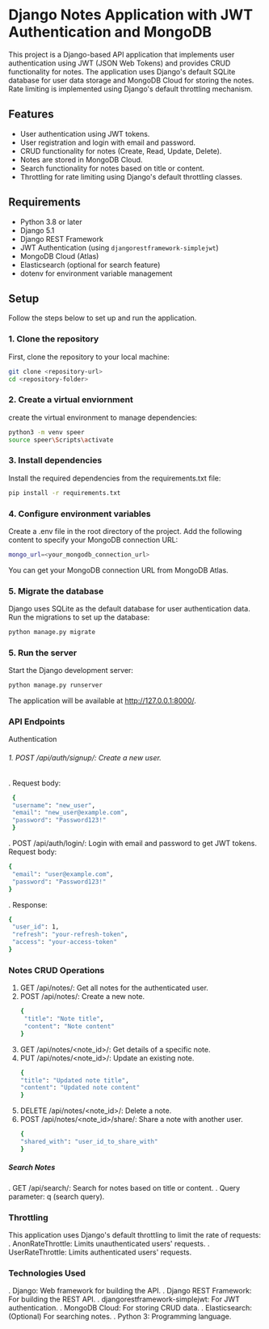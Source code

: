 # Django Notes Application with JWT Authentication and MongoDB

This project is a Django-based API application that implements user authentication using JWT (JSON Web Tokens) and provides CRUD functionality for notes. The application uses Django's default SQLite database for user data storage and MongoDB Cloud for storing the notes. Rate limiting is implemented using Django's default throttling mechanism.

## Features

- User authentication using JWT tokens.
- User registration and login with email and password.
- CRUD functionality for notes (Create, Read, Update, Delete).
- Notes are stored in MongoDB Cloud.
- Search functionality for notes based on title or content.
- Throttling for rate limiting using Django's default throttling classes.

## Requirements

- Python 3.8 or later
- Django 5.1
- Django REST Framework
- JWT Authentication (using `djangorestframework-simplejwt`)
- MongoDB Cloud (Atlas)
- Elasticsearch (optional for search feature)
- dotenv for environment variable management

## Setup

Follow the steps below to set up and run the application.

### 1. Clone the repository

First, clone the repository to your local machine:

```bash
git clone <repository-url>
cd <repository-folder>
```

### 2. Create a virtual enviornment

create the virtual environment to manage dependencies:

```bash
python3 -m venv speer
source speer\Scripts\activate
```

### 3. Install dependencies

Install the required dependencies from the requirements.txt file:

```bash
pip install -r requirements.txt
```

### 4. Configure environment variables

Create a .env file in the root directory of the project. Add the following content to specify your MongoDB connection URL:

```bash
mongo_url=<your_mongodb_connection_url>
```
You can get your MongoDB connection URL from MongoDB Atlas.

### 5. Migrate the database

Django uses SQLite as the default database for user authentication data. Run the migrations to set up the database:

```bash
python manage.py migrate
```

### 5. Run the server
Start the Django development server:

```bash
python manage.py runserver
```
The application will be available at http://127.0.0.1:8000/.

### API Endpoints
Authentication
###### 1. POST /api/auth/signup/: Create a new user.
  . Request body:
   ```bash
    {
    "username": "new_user",
    "email": "new_user@example.com",
    "password": "Password123!"
    }
```
. POST /api/auth/login/: Login with email and password to get JWT tokens.
Request body:
   ```bash
{
    "email": "user@example.com",
    "password": "Password123!"
}
```
. Response:
   ```bash
{
    "user_id": 1,
    "refresh": "your-refresh-token",
    "access": "your-access-token"
}
```

### Notes CRUD Operations
1. GET /api/notes/: Get all notes for the authenticated user.
2. POST /api/notes/: Create a new note.
   ```bash
   {
    "title": "Note title",
    "content": "Note content"
   }
   ```
1. GET /api/notes/<note_id>/: Get details of a specific note.
2. PUT /api/notes/<note_id>/: Update an existing note.
      ```bash
    {
    "title": "Updated note title",
    "content": "Updated note content"
    }
   ```
1. DELETE /api/notes/<note_id>/: Delete a note.
2. POST /api/notes/<note_id>/share/: Share a note with another user.
      ```bash
    {
    "shared_with": "user_id_to_share_with"
    }
   ```

##### Search Notes
. GET /api/search/: Search for notes based on title or content.
. Query parameter: q (search query).

### Throttling
This application uses Django's default throttling to limit the rate of requests:
. AnonRateThrottle: Limits unauthenticated users' requests.
. UserRateThrottle: Limits authenticated users' requests.

### Technologies Used
. Django: Web framework for building the API.
. Django REST Framework: For building the REST API.
. djangorestframework-simplejwt: For JWT authentication.
. MongoDB Cloud: For storing CRUD data.
. Elasticsearch: (Optional) For searching notes.
. Python 3: Programming language.





